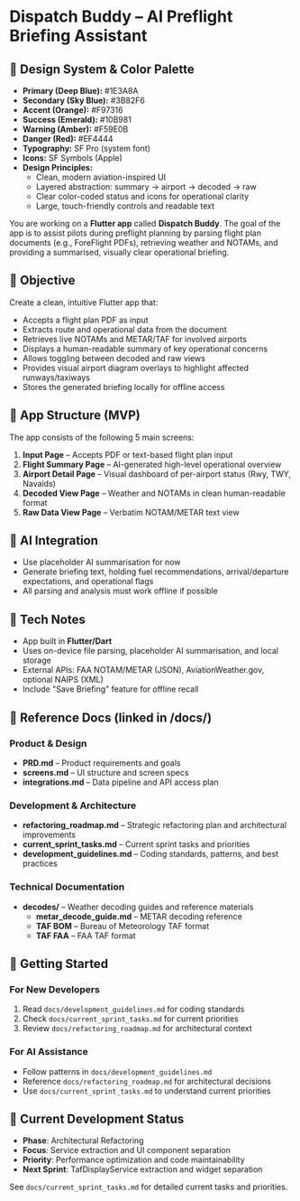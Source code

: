 # Dispatch Buddy – AI Preflight Briefing Assistant

## 🎨 Design System & Color Palette

- **Primary (Deep Blue):** #1E3A8A
- **Secondary (Sky Blue):** #3B82F6
- **Accent (Orange):** #F97316
- **Success (Emerald):** #10B981
- **Warning (Amber):** #F59E0B
- **Danger (Red):** #EF4444
- **Typography:** SF Pro (system font)
- **Icons:** SF Symbols (Apple)
- **Design Principles:**
  - Clean, modern aviation-inspired UI
  - Layered abstraction: summary → airport → decoded → raw
  - Clear color-coded status and icons for operational clarity
  - Large, touch-friendly controls and readable text

You are working on a **Flutter app** called **Dispatch Buddy**. The goal of the app is to assist pilots during preflight planning by parsing flight plan documents (e.g., ForeFlight PDFs), retrieving weather and NOTAMs, and providing a summarised, visually clear operational briefing.

## 🎯 Objective

Create a clean, intuitive Flutter app that:
- Accepts a flight plan PDF as input
- Extracts route and operational data from the document
- Retrieves live NOTAMs and METAR/TAF for involved airports
- Displays a human-readable summary of key operational concerns
- Allows toggling between decoded and raw views
- Provides visual airport diagram overlays to highlight affected runways/taxiways
- Stores the generated briefing locally for offline access

## 🧱 App Structure (MVP)

The app consists of the following 5 main screens:

1. **Input Page** – Accepts PDF or text-based flight plan input
2. **Flight Summary Page** – AI-generated high-level operational overview
3. **Airport Detail Page** – Visual dashboard of per-airport status (Rwy, TWY, Navaids)
4. **Decoded View Page** – Weather and NOTAMs in clean human-readable format
5. **Raw Data View Page** – Verbatim NOTAM/METAR text view

## 🧠 AI Integration

- Use placeholder AI summarisation for now
- Generate briefing text, holding fuel recommendations, arrival/departure expectations, and operational flags
- All parsing and analysis must work offline if possible

## 🔧 Tech Notes

- App built in **Flutter/Dart**
- Uses on-device file parsing, placeholder AI summarisation, and local storage
- External APIs: FAA NOTAM/METAR (JSON), AviationWeather.gov, optional NAIPS (XML)
- Include "Save Briefing" feature for offline recall

## 📄 Reference Docs (linked in /docs/)

### Product & Design
- **PRD.md** – Product requirements and goals
- **screens.md** – UI structure and screen specs
- **integrations.md** – Data pipeline and API access plan

### Development & Architecture
- **refactoring_roadmap.md** – Strategic refactoring plan and architectural improvements
- **current_sprint_tasks.md** – Current sprint tasks and priorities
- **development_guidelines.md** – Coding standards, patterns, and best practices

### Technical Documentation
- **decodes/** – Weather decoding guides and reference materials
  - **metar_decode_guide.md** – METAR decoding reference
  - **TAF BOM** – Bureau of Meteorology TAF format
  - **TAF FAA** – FAA TAF format

## 🚀 Getting Started

### For New Developers
1. Read `docs/development_guidelines.md` for coding standards
2. Check `docs/current_sprint_tasks.md` for current priorities
3. Review `docs/refactoring_roadmap.md` for architectural context

### For AI Assistance
- Follow patterns in `docs/development_guidelines.md`
- Reference `docs/refactoring_roadmap.md` for architectural decisions
- Use `docs/current_sprint_tasks.md` to understand current priorities

## 🔄 Current Development Status

- **Phase**: Architectural Refactoring
- **Focus**: Service extraction and UI component separation
- **Priority**: Performance optimization and code maintainability
- **Next Sprint**: TafDisplayService extraction and widget separation

See `docs/current_sprint_tasks.md` for detailed current tasks and priorities.
